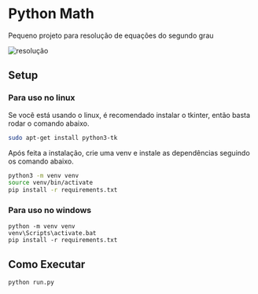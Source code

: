 # Python Math

Pequeno projeto para resolução de equações do segundo grau

![resolução](/assets/grafico_exemplo.jpg)

## Setup

### Para uso no linux

Se você está usando o linux, é recomendado instalar o tkinter, então basta rodar o comando abaixo.

```bash
sudo apt-get install python3-tk
```

Após feita a instalação, crie uma venv e instale as dependências seguindo os comando abaixo.

```bash
python3 -m venv venv
source venv/bin/activate
pip install -r requirements.txt
```

### Para uso no windows

```prompt
python -m venv venv
venv\Scripts\activate.bat
pip install -r requirements.txt
```

## Como Executar

```bash
python run.py
```
